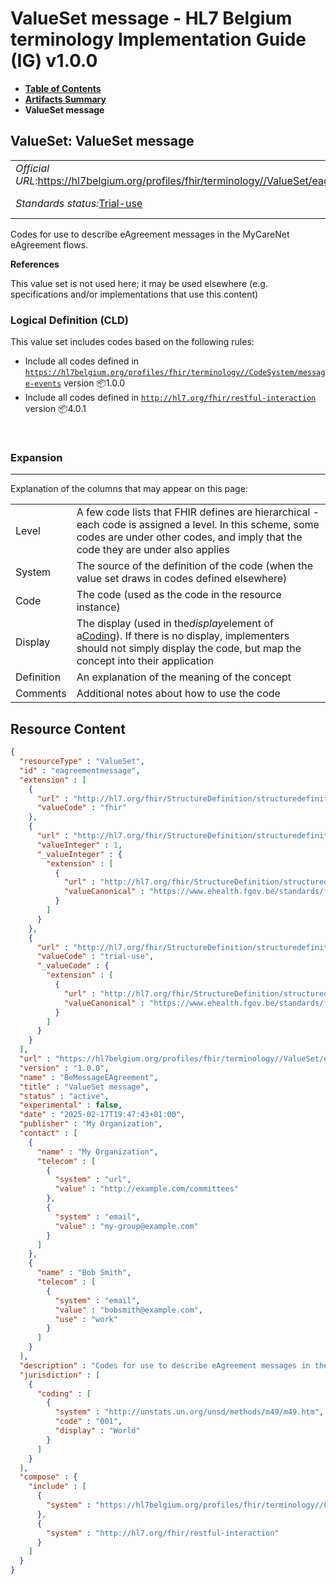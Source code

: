 # ValueSet message - HL7 Belgium terminology Implementation Guide (IG) v1.0.0

* [**Table of Contents**](toc.md)
* [**Artifacts Summary**](artifacts.md)
* **ValueSet message**

## ValueSet: ValueSet message 

| | | |
| :--- | :--- | :--- |
| *Official URL*:https://hl7belgium.org/profiles/fhir/terminology//ValueSet/eagreementmessage | *Version*:1.0.0 | |
| *Standards status:*[Trial-use](http://hl7.org/fhir/R4/versions.html#std-process) | [Maturity Level](http://hl7.org/fhir/versions.html#maturity): 1 | *Computable Name*:BeMessageEAgreement |

 
Codes for use to describe eAgreement messages in the MyCareNet eAgreement flows. 

 **References** 

This value set is not used here; it may be used elsewhere (e.g. specifications and/or implementations that use this content)

### Logical Definition (CLD)

This value set includes codes based on the following rules:

* Include all codes defined in [`https://hl7belgium.org/profiles/fhir/terminology//CodeSystem/message-events`](CodeSystem-message-events.md) version 📦1.0.0
* Include all codes defined in [`http://hl7.org/fhir/restful-interaction`](http://hl7.org/fhir/R4/codesystem-restful-interaction.html) version 📦4.0.1

 

### Expansion

-------

 Explanation of the columns that may appear on this page: 

| | |
| :--- | :--- |
| Level | A few code lists that FHIR defines are hierarchical - each code is assigned a level. In this scheme, some codes are under other codes, and imply that the code they are under also applies |
| System | The source of the definition of the code (when the value set draws in codes defined elsewhere) |
| Code | The code (used as the code in the resource instance) |
| Display | The display (used in the*display*element of a[Coding](http://hl7.org/fhir/R4/datatypes.html#Coding)). If there is no display, implementers should not simply display the code, but map the concept into their application |
| Definition | An explanation of the meaning of the concept |
| Comments | Additional notes about how to use the code |



## Resource Content

```json
{
  "resourceType" : "ValueSet",
  "id" : "eagreementmessage",
  "extension" : [
    {
      "url" : "http://hl7.org/fhir/StructureDefinition/structuredefinition-wg",
      "valueCode" : "fhir"
    },
    {
      "url" : "http://hl7.org/fhir/StructureDefinition/structuredefinition-fmm",
      "valueInteger" : 1,
      "_valueInteger" : {
        "extension" : [
          {
            "url" : "http://hl7.org/fhir/StructureDefinition/structuredefinition-conformance-derivedFrom",
            "valueCanonical" : "https://www.ehealth.fgov.be/standards/fhir/mycarenet/ImplementationGuide/hl7.fhir.be.mycarenet"
          }
        ]
      }
    },
    {
      "url" : "http://hl7.org/fhir/StructureDefinition/structuredefinition-standards-status",
      "valueCode" : "trial-use",
      "_valueCode" : {
        "extension" : [
          {
            "url" : "http://hl7.org/fhir/StructureDefinition/structuredefinition-conformance-derivedFrom",
            "valueCanonical" : "https://www.ehealth.fgov.be/standards/fhir/mycarenet/ImplementationGuide/hl7.fhir.be.mycarenet"
          }
        ]
      }
    }
  ],
  "url" : "https://hl7belgium.org/profiles/fhir/terminology//ValueSet/eagreementmessage",
  "version" : "1.0.0",
  "name" : "BeMessageEAgreement",
  "title" : "ValueSet message",
  "status" : "active",
  "experimental" : false,
  "date" : "2025-02-17T19:47:43+01:00",
  "publisher" : "My Organization",
  "contact" : [
    {
      "name" : "My Organization",
      "telecom" : [
        {
          "system" : "url",
          "value" : "http://example.com/committees"
        },
        {
          "system" : "email",
          "value" : "my-group@example.com"
        }
      ]
    },
    {
      "name" : "Bob Smith",
      "telecom" : [
        {
          "system" : "email",
          "value" : "bobsmith@example.com",
          "use" : "work"
        }
      ]
    }
  ],
  "description" : "Codes for use to describe eAgreement messages in the MyCareNet eAgreement flows.",
  "jurisdiction" : [
    {
      "coding" : [
        {
          "system" : "http://unstats.un.org/unsd/methods/m49/m49.htm",
          "code" : "001",
          "display" : "World"
        }
      ]
    }
  ],
  "compose" : {
    "include" : [
      {
        "system" : "https://hl7belgium.org/profiles/fhir/terminology//CodeSystem/message-events"
      },
      {
        "system" : "http://hl7.org/fhir/restful-interaction"
      }
    ]
  }
}

```

